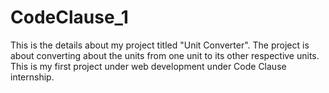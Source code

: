 # CodeClause_1
This is the details about my project titled "Unit Converter". The project is about converting about the units from one unit to its other respective units. This is my first project under web development under Code Clause internship.
